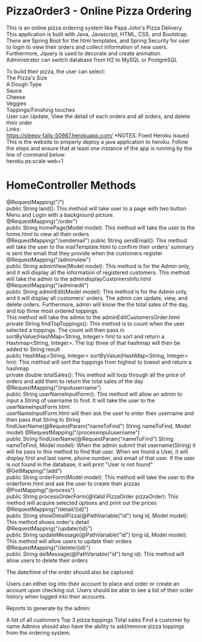 # PizzaOrder3 - Online Pizza Ordering

  This is an online pizza ordering system like Papa John's Pizza Delivery. <br>
  This application is built with Java, Javascript, HTML, CSS, and Bootstrap. <br>
  There are Spring Boot for the html templates, and Spring Security for user to login to view their orders and collect information of new users. <br>
  Furthermore, Jquery is used to decorate and create animation.<br>
  Administrator can switch database from H2 to MySQL or PostgreSQL<br>

To build their pizza, the user can select:<br>
The Pizza's Size<br>
A Dough Type<br>
Sauce<br>
Cheese<br>
Veggies<br>
Toppings/Finishing touches<br>
User can Update, View the detail of each orders and all orders, and delete their order<br>
Links:<br>
https://sleepy-falls-50987.herokuapp.com/
*NOTES: Fixed Heroku issued<br>
This is the website to properly deploy a java application to heroku. Follow the steps and ensure that at least one instance of the app is running by the line of command below:<br>
heroku ps:scale web=1

# HomeController Methods
 @RequestMapping("/")<br>
 public String land(): This method will take user to a page with two button Menu and Login with a background picture.<br>
 @RequestMapping("/order")<br>
 public String homePage(Model model): This method will take the user to the home.html to view all their orders<br>
 @RequestMapping("/sendemail")
 public String sendEmail(): This method will take the user to the mailTemplate.html to confirm their orders' summary is sent the email that they provide when the customers register<br>
 @RequestMapping("/adminview")<br>
 public String adminView(Model model): This method is for the Admin only, and it will display all the information of registered customers. This method will take the admin to the admindisplayCustomersInfo.html<br>
 @RequestMapping("/adminedit")<br>
 public String adminEdit(Model model): This method is for the Admin only, and it will display all customers' orders. The admin can update, view, and delete orders. Furthermore, admin will know the the total sales of the day, and top three most ordered toppings.<br>
 This method will take the admin to the adminEditCustomersOrder.html<br>
 private String findTopToppings(): This method is to count when the user selected a toppings. The count will then pass in sortByValue(HashMap<String, Integer> hm) to sort and return a Hashmap<String, Integer>. The top three of that hashmap will then be added to String result<br>
 public HashMap<String, Integer> sortByValue(HashMap<String, Integer> hm): This method will sort the toppings from highest to lowest and return a hashmap<br>
 private double totalSales(): This method will loop through all the price of orders and add them to return the total sales of the day<br>
@RequestMapping("/inputusername")<br>
public String userNameInputForm(): This method will allow an admin to input a String of username to find. It will take the user to the userNameInputForm.html.<br>
userNameInputForm.html will then ask the user to enter their username and then pass that String to String findUserName(@RequestParam("nameToFind") String nameToFind, Model model) 
@RequestMapping("/processinputusername")<br>
public String findUserName(@RequestParam("nameToFind") String nameToFind, Model model): When the admin submit that username(String) it will be pass to this method to find that user. When we found a User, it will display first and last name, phone number, and email of that user. If the user is not found in the database, it will print "User is not found"<br>
    @GetMapping("/add")<br>
    public String orderForm(Model model): This method will take the user to the orderform.html and ask the user to create their pizzas<br>
    @PostMapping("/process")<br>
    public String processOrderForm(@Valid PizzaOrder pizzaOrder): This method will acquire selected options and print out the prices<br>
    @RequestMapping("/detail/{id}")<br>
    public String showDetailPizza(@PathVariable("id") long id, Model model): This method shows order's detail<br>
    @RequestMapping("/update/{id}")<br>
    public String updateMessage(@PathVariable("id") long id, Model model): This method will allow users to update their orders<br>
    @RequestMapping("/delete/{id}")<br>
    public String delMessage(@PathVariable("id") long id): This method will allow users to delete their orders<br>
        
The date/time of the order should also be captured.

Users can either log into their account to place and order or create an account upon checking out. Users should be able to see a list of their order history when logged into their accounts.

Reports to generate by the admin:

A list of all customers
Top 3 pizza toppings
Total sales
Find a customer by name
Admins should also have the ability to add/remove pizza toppings from the ordering system.
